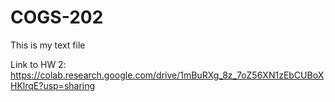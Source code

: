 # COGS-202

This is my text file

Link to HW 2: https://colab.research.google.com/drive/1mBuRXg_8z_7oZ56XN1zEbCUBoXHKlrqE?usp=sharing